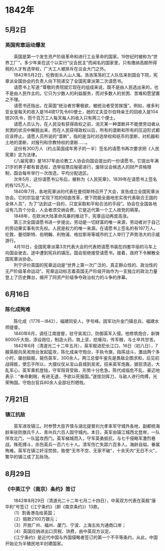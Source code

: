 # 1842年
## 5月2日
### 英国宪章运动爆发
　　英国是第一个发生资产阶级革命和进行工业革命的国家。19世纪时被称为“世界工厂”。多少年来在这个以实行“议会民主”而闻名的国家里，只有缴纳高额所得税的人才有选举权，广大工人被排斥在议会大门之外。<br>　　1842年5月2日，伦敦街头人山人海。浩浩荡荡的工人队伍来到国会下院，宪章派全国协会的负责人向下院递交了全国宪章派第二次请愿书。<br>　　请愿书上写道:“尊敬的贵院就它现在的组成来说，既不是由人民选出来的，也不是由人民作主的。它只为少数人的利益服务，而对多数人的贫困、苦难和愿望置之不理。<br>　　请愿书还指出，在英国“统治者穷奢极欲，被统治者受苦挨饿”。例如，维多利亚女皇每天的收入是164镑17先令60便士，她的丈夫亚尔伯特亲王的回收入是104镑20先令，而千百万工人每天每人的收入只有两三个便士。<br>　　请愿人员认为，在人民没有获得政权之前，消灭某一种垄断并不能使劳动者从贫困的状况中解脱出来，而在人民获得政权以后，所有的垄断和所有的压迫形式都应该停止。请愿人员所说的“垄断”，指的是当时对选举权和纸币的垄断，对机器和土地的垄断，对报刊和宗教特权的垄断……。<br>　　这份有300万人（约占英国成年男子的一半）签名的请愿书再次要求把《人民宪章》定为法律。<br>　　《八届宪章》是1837年由论教工人协会向国会提出的一份请愿书，它提出年满21岁的男子都有普选权，选举投票应秘密进行，废除议会候选人的财产资格限制，国会每年举行一次改选，平均分配选区。<br>　　次年5月，这份请愿书公布后，被称为《人民宪章》，1839年在请愿书上签名的有125万人。<br>　　1840年7月，各地宪章派的代表在曼彻斯特召开了大会，宣告成立全国宪章派协会。它的宗旨是“实现下院的彻底改革，使下院能全面地忠实改代表联合王国的全体人员”，为了“达到这一目的，只宜采取和平和合法的手段”。协会在全国各地设有几百个分会，人会者须交纳会费，它是近代第一个工人政党的萌芽。<br>　　1848年，在欧洲大陆革命风暴的推动下，宪章运动再度高涨。<br>　　第三次全国请愿书进一步提出，劳动是一切财富的唯一来源，劳动者对于自己的劳动果实事有优先权。人民是权力的唯一来源。在请愿书上签名的有197万人。伦敦、曼彻斯特、伯明翰、利物浦、格拉斯哥等城市的工人举行了声势浩大的示威游行。<br>　　4月10日，全国宪章派第3次代表大会的代表把请愿书装在四套华丽的马车上向国会驶去，途中遭到宪兵的镇压。国会拒绝接受请愿书。接着，政府下令解散全国宪章派协会。<br>　　列宁评价英国的宪章运动是“世界上第一次广泛的、真正群众性的、政治性的无产阶级革命运动”。宪章运动标志着英国无产阶级开始作为一支独立的政治力量登上了历史舞台，揭开了同资产阶级争夺政治权力的斗争的序幕。
## 6月16日
### 陈化成殉难
　　陈化成（1776－l842），福建同安人，字号峰。因军功升金门镇总兵、福建水师提督。<br>　　1840年6月，调任江南提督，驻守吴淞口，防御英军入侵。他修筑炮合，新铸8000斤大炮，添设炮位，制造火药，筑上坚，挖壕沟，传军粮，与士卒共甘苦。<br>　　1842年6月（清道光二十二年五月），英军舰进犯长江口，16日（初八日），7艘英舰向吴淞炮台发起猛攻，陈化成亲守炮台，手执令旗，指挥战斗，激战两个多小时，屡创敌舰，毙伤英军，300余人。两江总督牛鉴先是畏敌企图求和，后见初战得胜，使忘乎所以，大摆仪仗从宝山县城到吴淞，招来英军炮轰，狼狈溃逃，大乱军心，英军乘机登陆，守军阻背受敌，形势十分危急。陈代成临危不乱，豪迈地表示：“奉命剿贼，有进无退，予欲以死报国。”遂拔剑挥刀，与敌人进行肉搏，光荣殉国。守炮台官兵80余人全部壮烈牺牲。
## 7月21日
### 镇江抗敌
　　英军进攻镇江。时参赞大臣齐慎与湖北提督刘允孝率军守城外各地，副都统海龄率驻防旗兵千人、青州兵六百人固守城内。本日，英军由镇江城西北登岸，一队佯攻北门，一队猛攻西门。英军梯城而入，守军英勇抵抗，与七千侵略军激烈巷战，殊死搏斗，杀伤英兵一百六七十人。清军伤亡失踪六百多人。海龄自缢，眷属殉难。英军在镇江奸淫焚掠，致使"无市不空、无家不破"，十余天内"无日不火"，繁华的镇江成了瓦砾场。
## 8月29日
### 《中英江宁（南京）条约》签订
　　1842年8月29日（清道光二十二年七月二十四日），中英双方代表在英舰“康华利”号签订《江宁条约》（即《南京条约》）13款。<br>　　（1）割香港岛给英国；<br>　　（2）赔款2100万银元；<br>　　（3）开放广州、福州、厦门、宁波、上海五处为通商口岸；<br>　　（4）英国应纳进出口货税、饷费，由中英双方议定。<br>　　《江宁条约》是近代中国与外国侵略者签订的第一个不平等条约，从此，中国开始沦为半殖民地半封建国家。
<comment/>